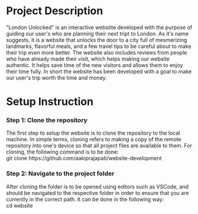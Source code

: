 <h1>Project Description</h1>
<p>"London Unlocked" is an interactive webstite developed with the purpose of guiding our user's who are planning their next tript to London. As it's name suggests, it is a website that unlocks the door to a city full of mesmerizing landmarks, flavorful meals, and a few travel tips to be careful about to make their trip even more better. The website also includes reviews from people who have already made their visit, which helps making our website authentic. It helps save time of the new visitors and allows them to enjoy their time fully. In short the website has been developed with a goal to make our user's trip worth the time and money.</p>

<h1>Setup Instruction</h1>
<h3>Step 1: Clone the repository</h3>
<p>The first step to setup the website is to clone the repository to the local machine. In simple terms, cloning refers to making a copy of the remote repository into one's device so that all project files are available to them. For cloning, the following command is to be done:<br>
git clone https://github.com/aakiprajapati/website-development </p>
<h3>Step 2: Navigate to the project folder</h3>
<p>After cloning the folder is to be opened using editors such as VSCode, and should be navigated to the respective folder in order to ensure that you are currently in the correct path. It can be done in the following way:<br>
cd website </p>
